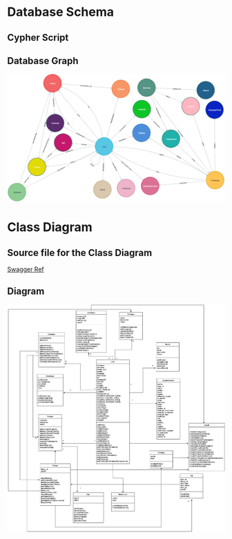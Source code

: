 <!-- TITLE: Technical Documentation -->

# Database Schema
## Cypher Script

## Database Graph
![Graph](/uploads/technical-diagrams/graph.png "Graph")

# Class Diagram
## Source file for the Class Diagram 
[Swagger Ref](/uploads/technical-diagrams/swagger-ref.yaml "Swagger Ref")

## Diagram
![Updated Class Diagram 1](/uploads/technical-diagrams/updated-class-diagram-1.png "Updated Class Diagram 1")